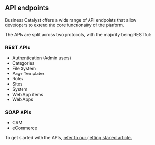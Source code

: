 ## API endpoints

Business Catalyst offers a wide range of API endpoints that allow developers to extend the core functionality of the platform. 

The APIs are split across two protocols, with the majority being RESTful:

### REST APIs

* Authentication (Admin users)
* Categories
* File System
* Page Templates
* Roles
* Sites
* System
* Web App items
* Web Apps

### SOAP APIs

* CRM
* eCommerce

To get started with the APIs, [refer to our getting started article.](http://docs.businesscatalyst.com/content/developer-guides/APIs/getting-started.html)

